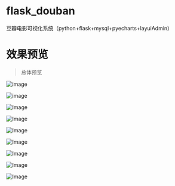 # flask_douban
豆瓣电影可视化系统（python+flask+mysql+pyecharts+layuiAdmin）

# 效果预览
> 总体预览

![image](https://github.com/hxy-111/images/blob/master/douban/index.png)

![image](https://github.com/hxy-111/images/blob/master/douban/list.png)

![Image](https://github.com/hxy-111/images/blob/master/douban/echarts1.png)

![Image](https://github.com/hxy-111/images/blob/master/douban/echarts2.png)

![Image](https://github.com/hxy-111/images/blob/master/douban/echarts3.png)

![Image](https://github.com/hxy-111/images/blob/master/douban/echarts4.png)

![Image](https://github.com/hxy-111/images/blob/master/douban/echarts5.png)

![Image](https://github.com/hxy-111/images/blob/master/douban/echarts6.png)

![Image](https://github.com/hxy-111/images/blob/master/douban/echarts7.png)
